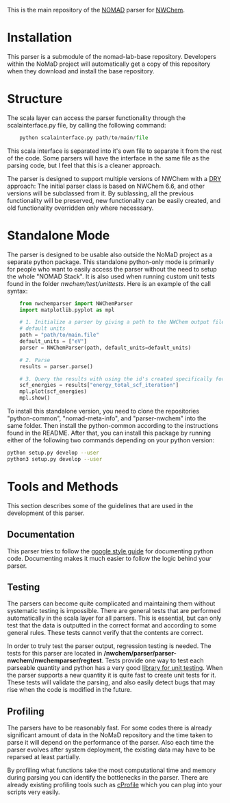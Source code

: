 This is the main repository of the [NOMAD](http://nomad-lab.eu) parser for
[NWChem](http://www.nwchem-sw.org/).

# Installation
This parser is a submodule of the nomad-lab-base repository. Developers within
the NoMaD project will automatically get a copy of this repository when they
download and install the base repository.

# Structure
The scala layer can access the parser functionality through the
scalainterface.py file, by calling the following command:

```python
    python scalainterface.py path/to/main/file
```

This scala interface is separated into it's own file to separate it from the
rest of the code. Some parsers will have the interface in the same file as the
parsing code, but I feel that this is a cleaner approach.

The parser is designed to support multiple versions of NWChem with a
[DRY](https://en.wikipedia.org/wiki/Don%27t_repeat_yourself) approach: The
initial parser class is based on NWChem 6.6, and other versions will be
subclassed from it. By sublassing, all the previous functionality will be
preserved, new functionality can be easily created, and old functionality
overridden only where necesssary.


# Standalone Mode
The parser is designed to be usable also outside the NoMaD project as a
separate python package. This standalone python-only mode is primarily for
people who want to easily access the parser without the need to setup the whole
"NOMAD Stack". It is also used when running custom unit tests found in the
folder *nwchem/test/unittests*. Here is an example of the call syntax:

```python
    from nwchemparser import NWChemParser
    import matplotlib.pyplot as mpl

    # 1. Initialize a parser by giving a path to the NWChem output file and a list of
    # default units
    path = "path/to/main.file"
    default_units = ["eV"]
    parser = NWChemParser(path, default_units=default_units)

    # 2. Parse
    results = parser.parse()

    # 3. Query the results with using the id's created specifically for NOMAD.
    scf_energies = results["energy_total_scf_iteration"]
    mpl.plot(scf_energies)
    mpl.show()
```

To install this standalone version, you need to clone the repositories
"python-common", "nomad-meta-info", and "parser-nwchem" into the same folder.
Then install the python-common according to the instructions found in the
README. After that, you can install this package by running either of the
following two commands depending on your python version:

```sh
python setup.py develop --user
python3 setup.py develop --user
```

# Tools and Methods
This section describes some of the guidelines that are used in the development
of this parser.

## Documentation
This parser tries to follow the [google style
guide](https://google.github.io/styleguide/pyguide.html?showone=Comments#Comments)
for documenting python code. Documenting makes it much easier to follow the
logic behind your parser.

## Testing
The parsers can become quite complicated and maintaining them without
systematic testing is impossible. There are general tests that are
performed automatically in the scala layer for all parsers. This is essential,
but can only test that the data is outputted in the correct format and
according to some general rules. These tests cannot verify that the contents
are correct.

In order to truly test the parser output, regression testing is needed. The
tests for this parser are located in
**/nwchem/parser/parser-nwchem/nwchemparser/regtest**. Tests provide one way to test
each parseable quantity and python has a very good [library for unit
testing](https://docs.python.org/2/library/unittest.html). When the parser
supports a new quantity it is quite fast to create unit tests for it. These
tests will validate the parsing, and also easily detect bugs that may rise when
the code is modified in the future.

## Profiling
The parsers have to be reasonably fast. For some codes there is already
significant amount of data in the NoMaD repository and the time taken to parse
it will depend on the performance of the parser. Also each time the parser
evolves after system deployment, the existing data may have to be reparsed at
least partially.

By profiling what functions take the most computational time and memory during
parsing you can identify the bottlenecks in the parser. There are already
existing profiling tools such as
[cProfile](https://docs.python.org/2/library/profile.html#module-cProfile)
which you can plug into your scripts very easily.

